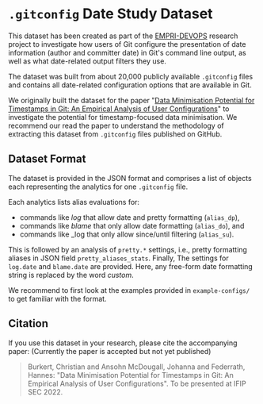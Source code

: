 # `.gitconfig` Date Study Dataset

This dataset has been created as part of the [EMPRI-DEVOPS](https://empri-devops.de) research project
to investigate how users of Git configure the presentation of date information
(author and committer date) in Git's command line output,
as well as what date-related output filters they use.

The dataset was built from about 20,000 publicly available `.gitconfig` files
and contains all date-related configuration options that are available in Git.

We originally built the dataset for the paper "[Data Minimisation Potential for
Timestamps in Git: An Empirical Analysis of User Configurations]()" to investigate
the potential for timestamp-focused data minimisation.
We recommend our read the paper to understand the methodology of extracting
this dataset from `.gitconfig` files published on GitHub.


## Dataset Format

The dataset is provided in the JSON format and comprises a list of objects each
representing the analytics for one `.gitconfig` file.

Each analytics lists alias evaluations for:

- commands like _log_ that allow date and pretty formatting (`alias_dp`),
- commands like _blame_ that only allow date formatting (`alias_do`), and
- commands like _log that only allow since/until filtering (`alias_su`).

This is followed by an analysis of `pretty.*` settings, i.e., pretty formatting
aliases in JSON field `pretty_aliases_stats`.
Finally, The settings for `log.date` and `blame.date` are provided.
Here, any free-form date formatting string is replaced by the word _custom_.

We recommend to first look at the examples provided in `example-configs/` to
get familiar with the format.


## Citation

If you use this dataset in your research, please cite the accompanying paper:
(Currently the paper is accepted but not yet published)

> Burkert, Christian and Ansohn McDougall, Johanna and Federrath, Hannes: "Data Minimisation Potential for Timestamps in Git: An Empirical Analysis of User Configurations". To be presented at IFIP SEC 2022.
```
